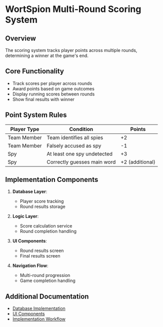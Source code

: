 # WortSpion Multi-Round Scoring System

## Overview

The scoring system tracks player points across multiple rounds, determining a winner at the game's end.

## Core Functionality

- Track scores per player across rounds
- Award points based on game outcomes
- Display running scores between rounds
- Show final results with winner

## Point System Rules

| Player Type | Condition | Points |
|-------------|-----------|--------|
| Team Member | Team identifies all spies | +2 |
| Team Member | Falsely accused as spy | -1 |
| Spy | At least one spy undetected | +3 |
| Spy | Correctly guesses main word | +2 (additional) |

## Implementation Components

1. **Database Layer**: 
   - Player score tracking
   - Round results storage

2. **Logic Layer**:
   - Score calculation service
   - Round completion handling

3. **UI Components**:
   - Round results screen
   - Final results screen

4. **Navigation Flow**:
   - Multi-round progression
   - Game completion handling

## Additional Documentation

- [Database Implementation](./database.md)
- [UI Components](./ui_components.md)
- [Implementation Workflow](./workflow.md)
